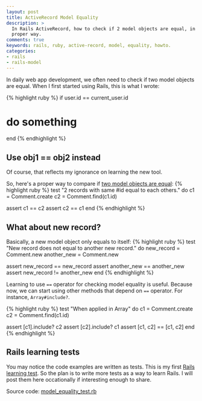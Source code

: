 ```yaml
---
layout: post
title: ActiveRecord Model Equality
description: >
  In Rails ActiveRecord, how to check if 2 model objects are equal, in a
  proper way. 
comments: true
keywords: rails, ruby, active-record, model, equality, howto.
categories: 
- rails
- rails-model
---
```


In daily web app development, we often need to check if two model objects are equal.
When I first started using Rails, this is what I wrote:

{% highlight ruby %}
if user.id == current_user.id
  # do something
end
{% endhighlight %}

Use obj1 == obj2 instead
------
Of course, that reflects my ignorance on learning the new tool.

So, here's a proper way to compare if 
[two model objects are equal](http://api.rubyonrails.org/classes/ActiveRecord/Base.html#method-i-3D-3D):
{% highlight ruby %}
test "2 records with same #id equal to each others." do
  c1 = Comment.create
  c2 = Comment.find(c1.id)

  assert c1 == c2
  assert c2 == c1
end
{% endhighlight %}

What about new record?
----
Basically, a new model object only equals to itself:
{% highlight ruby %}
test "New record does not equal to another new record." do
  new_record = Comment.new
  another_new = Comment.new

  assert new_record == new_record
  assert another_new == another_new
  assert new_record != another_new
end
{% endhighlight %}

Learning to use `==` operator for checking model equality
is useful. Because now, we can start using other methods
that depend on `==` operator. For instance, `Array#include?`.

{% highlight ruby %}
test "When applied in Array" do
  c1 = Comment.create
  c2 = Comment.find(c1.id)

  assert [c1].include? c2
  assert [c2].include? c1
  assert [c1, c2] == [c1, c2]
end
{% endhighlight %}

Rails learning tests
---
You may notice the code examples are written as tests. 
This is my first [Rails learning test](https://github.com/teohm/lt_rails).
So the plan is to write more tests as a way to learn Rails. I will
post them here occationally if interesting enough to share.

Source code: [model_equality_test.rb](https://github.com/teohm/lt_rails/blob/master/test/unit/model_equality_test.rb)

